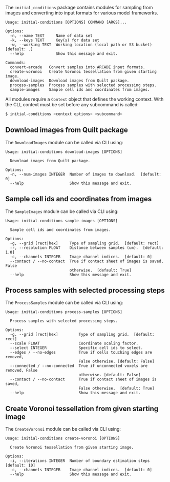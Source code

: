The `initial_conditions` package contains modules for sampling from images and converting into input formats for various model frameworks.

```
Usage: initial-conditions [OPTIONS] COMMAND [ARGS]...

Options:
  -n, --name TEXT     Name of data set
  -k, --keys TEXT     Key(s) for data set
  -w, --working TEXT  Working location (local path or S3 bucket)  [default: .]
  --help              Show this message and exit.

Commands:
  convert-arcade   Convert samples into ARCADE input formats.
  create-voronoi   Create Voronoi tessellation from given starting image.
  download-images  Download images from Quilt package.
  process-samples  Process samples with selected processing steps.
  sample-images    Sample cell ids and coordinates from images.
```

All modules require a `Context` object that defines the working context.
With the CLI, context must be set before any subcommand is called:

```bash
$ initial-conditions <context options> <subcommand>
```

## Download images from Quilt package

The `DownloadImages` module can be called via CLI using:

```
Usage: initial-conditions download-images [OPTIONS]

  Download images from Quilt package.

Options:
  -n, --num-images INTEGER  Number of images to download.  [default: 0]
  --help                    Show this message and exit.
```

## Sample cell ids and coordinates from images

The `SampleImages` module can be called via CLI using:

```
Usage: initial-conditions sample-images [OPTIONS]

  Sample cell ids and coordinates from images.

Options:
  -g, --grid [rect|hex]     Type of sampling grid.  [default: rect]
  -r, --resolution FLOAT    Distance between samples (um).  [default: 1.0]
  -c, --channels INTEGER    Image channel indices.  [default: 0]
  --contact / --no-contact  True if contact sheet of images is saved, False
                            otherwise.  [default: True]
  --help                    Show this message and exit.
```

## Process samples with selected processing steps

The `ProcessSamples` module can be called via CLI using:

```
Usage: initial-conditions process-samples [OPTIONS]

  Process samples with selected processing steps.

Options:
  -g, --grid [rect|hex]         Type of sampling grid.  [default: rect]
  --scale FLOAT                 Coordinate scaling factor.
  --select INTEGER              Specific cell ids to select.
  --edges / --no-edges          True if cells touching edges are removed,
                                False otherwise. [default: False]
  --connected / --no-connected  True if unconnected voxels are removed, False
                                otherwise. [default: False]
  --contact / --no-contact      True if contact sheet of images is saved,
                                False otherwise.  [default: True]
  --help                        Show this message and exit.
```

## Create Voronoi tessellation from given starting image

The `CreateVoronoi` module can be called via CLI using:

```
Usage: initial-conditions create-voronoi [OPTIONS]

  Create Voronoi tessellation from given starting image.

Options:
  -i, --iterations INTEGER  Number of boundary estimation steps  [default: 10]
  -c, --channels INTEGER    Image channel indices.  [default: 0]
  --help                    Show this message and exit.
```
